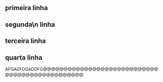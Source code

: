 




## primeira linha
## segunda\n linha
## terceira linha
## quarta linha
AFGAGFDGADDFG@@@@@@@@@@@@@@@@@@@@@@@@@@@@@@@@@@@@@@@@@@@@@@@